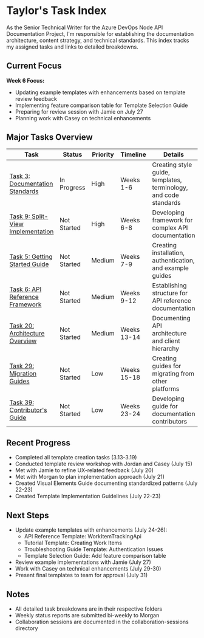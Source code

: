 # Taylor's Task Index

As the Senior Technical Writer for the Azure DevOps Node API Documentation Project, I'm responsible for establishing the documentation architecture, content strategy, and technical standards. This index tracks my assigned tasks and links to detailed breakdowns.

## Current Focus

**Week 6 Focus:**
- Updating example templates with enhancements based on template review feedback
- Implementing feature comparison table for Template Selection Guide
- Preparing for review session with Jamie on July 27
- Planning work with Casey on technical enhancements

## Major Tasks Overview

| Task | Status | Priority | Timeline | Details |
|------|--------|----------|----------|---------|
| [Task 3: Documentation Standards](./documentation-standards/index.md) | In Progress | High | Weeks 1-6 | Creating style guide, templates, terminology, and code standards |
| [Task 9: Split-View Implementation](./split-view-implementation/index.md) | Not Started | High | Weeks 6-8 | Developing framework for complex API documentation |
| [Task 5: Getting Started Guide](./getting-started-guide/index.md) | Not Started | Medium | Weeks 7-9 | Creating installation, authentication, and example guides |
| [Task 6: API Reference Framework](./api-reference-framework/index.md) | Not Started | Medium | Weeks 9-12 | Establishing structure for API reference documentation |
| [Task 20: Architecture Overview](./architecture-overview/index.md) | Not Started | Medium | Weeks 13-14 | Documenting API architecture and client hierarchy |
| [Task 29: Migration Guides](./migration-guides/index.md) | Not Started | Low | Weeks 15-18 | Creating guides for migrating from other platforms |
| [Task 39: Contributor's Guide](./contributors-guide/index.md) | Not Started | Low | Weeks 23-24 | Developing guide for documentation contributors |

## Recent Progress

- Completed all template creation tasks (3.13-3.19)
- Conducted template review workshop with Jordan and Casey (July 15)
- Met with Jamie to refine UX-related feedback (July 20)
- Met with Morgan to plan implementation approach (July 21)
- Created Visual Elements Guide documenting standardized patterns (July 22-23)
- Created Template Implementation Guidelines (July 22-23)

## Next Steps

- Update example templates with enhancements (July 24-26):
  - API Reference Template: WorkItemTrackingApi
  - Tutorial Template: Creating Work Items
  - Troubleshooting Guide Template: Authentication Issues
  - Template Selection Guide: Add feature comparison table
- Review example implementations with Jamie (July 27)
- Work with Casey on technical enhancements (July 29-30)
- Present final templates to team for approval (July 31)

## Notes

- All detailed task breakdowns are in their respective folders
- Weekly status reports are submitted bi-weekly to Morgan
- Collaboration sessions are documented in the collaboration-sessions directory